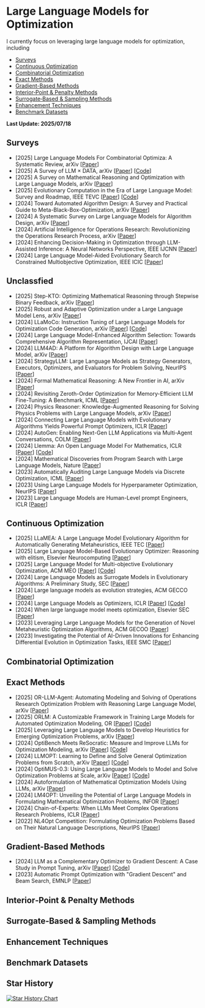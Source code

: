 # Large Language Models for Optimization


I currently focus on leveraging large language models for optimization, including
- [Surveys](#Surveys)
- [Continuous Optimization](#ConO)
- [Combinatorial Optimization](#CO)
- [Exact Methods](#EM)
- [Gradient-Based Methods](#GB)
- [Interior‐Point & Penalty Methods](#IP&P)
- [Surrogate‐Based & Sampling Methods](SB&S#)
- [Enhancement Techniques](#ET)
- [Benchmark Datasets](#BD)
 
  
<strong> Last Update: 2025/07/18 </strong>





<a name="Surveys" />

## Surveys 
- [2025] Large Language Models For Combinatorial Optimiza: A Systematic Review, arXiv [[Paper](https://arxiv.org/abs/2507.03637)]
- [2025] A Survey of LLM × DATA, arXiv [[Paper](https://arxiv.org/abs/2505.18458)]  [[Code](https://github.com/weAIDB/awesome-data-llm)]
- [2025] A Survey on Mathematical Reasoning and Optimization with Large Language Models, arXiv [[Paper](https://arxiv.org/abs/2503.17726)]
- [2025] Evolutionary Computation in the Era of Large Language Model: Survey and Roadmap, IEEE TEVC [[Paper](https://ieeexplore.ieee.org/document/10767756)] [[Code](https://github.com/wuxingyu-ai/LLM4EC)]
- [2024] Toward Automated Algorithm Design: A Survey and Practical Guide to Meta-Black-Box-Optimization, arXiv [[Paper](https://arxiv.org/abs/2411.00625)]
- [2024] A Systematic Survey on Large Language Models for Algorithm Design, arXiv [[Paper](https://arxiv.org/abs/2410.14716)]
- [2024] Artificial Intelligence for Operations Research: Revolutionizing the Operations Research Process, arXiv [[Paper](https://arxiv.org/abs/2401.03244)]
- [2024] Enhancing Decision-Making in Optimization through LLM-Assisted Inference: A Neural Networks Perspective, IEEE IJCNN [[Paper](https://ieeexplore.ieee.org/abstract/document/10649965)]
- [2024] Large Language Model-Aided Evolutionary Search for Constrained Multiobjective Optimization, IEEE ICIC [[Paper](https://link.springer.com/chapter/10.1007/978-981-97-5581-3_18)]





<a name="Unclassified" />

## Unclassfied
- [2025] Step-KTO: Optimizing Mathematical Reasoning through Stepwise Binary Feedback, arXiv [[Paper](https://arxiv.org/abs/2501.10799)]
- [2025] Robust and Adaptive Optimization under a Large Language Model Lens, arXiv [[Paper](https://arxiv.org/abs/2501.00568)]
- [2024] LLaMoCo: Instruction Tuning of Large Language Models for Optimization Code Generation, arXiv [[Paper](https://arxiv.org/abs/2403.01131)]  [[Code](https://anonymous.4open.science/r/LLaMoCo-722A)]
- [2024] Large Language Model-Enhanced Algorithm Selection: Towards Comprehensive Algorithm Representation, IJCAI  [[Paper](https://www.ijcai.org/proceedings/2024/0579.pdf)]
- [2024] LLM4AD: A Platform for Algorithm Design with Large Language Model, arXiv [[Paper](https://arxiv.org/abs/2412.17287)]
- [2024] StrategyLLM: Large Language Models as Strategy Generators, Executors, Optimizers, and Evaluators for Problem Solving, NeurIPS [[Paper](https://arxiv.org/abs/2311.08803)]
- [2024] Formal Mathematical Reasoning: A New Frontier in AI, arXiv [[Paper](https://arxiv.org/abs/2412.16075)]
- [2024] Revisiting Zeroth-Order Optimization for Memory-Efficient LLM Fine-Tuning: A Benchmark, ICML [[Paper](https://arxiv.org/abs/2402.11592)]
- [2024] Physics Reasoner: Knowledge-Augmented Reasoning for Solving Physics Problems with Large Language Models, arXiv [[Paper](https://arxiv.org/abs/2412.13791)] 
- [2024] Connecting Large Language Models with Evolutionary Algorithms Yields Powerful Prompt Optimizers, ICLR [[Paper](https://openreview.net/forum?id=ZG3RaNIsO8)]
- [2024] AutoGen: Enabling Next-Gen LLM Applications via Multi-Agent Conversations, COLM [[Paper](https://openreview.net/forum?id=BAakY1hNKS#discussion)] 
- [2024] Llemma: An Open Language Model For Mathematics, ICLR [[Paper](https://arxiv.org/abs/2310.10631)] [[Code](https://github.com/EleutherAI/math-lm)]
- [2024] Mathematical Discoveries from Program Search with Large Language Models, Nature [[Paper](https://www.nature.com/articles/s41586-023-06924-6)]
- [2023] Automatically Auditing Large Language Models via Discrete Optimization, ICML [[Paper](https://proceedings.mlr.press/v202/jones23a.html)] 
- [2023] Using Large Language Models for Hyperparameter Optimization, NeurIPS [[Paper](https://openreview.net/forum?id=FUdZ6HEOre)]
- [2023] Large Language Models are Human-Level prompt Engineers, ICLR  [[Paper](https://openreview.net/forum?id=92gvk82DE-)]






<a name="ConO" />

## Continuous Optimization
- [2025] LLaMEA: A Large Language Model Evolutionary Algorithm for Automatically Generating Metaheuristics, IEEE TEC  [[Paper](https://ieeexplore.ieee.org/document/10752628)]
- [2025] Large Language Model-Based Evolutionary Optimizer: Reasoning with elitism, Elsevier Neurocomputing  [[Paper](https://www.sciencedirect.com/science/article/abs/pii/S0925231224020435)]
- [2025] Large Language Model for Multi-objective Evolutionary Optimization, ACM MEO  [[Paper](https://dl.acm.org/doi/abs/10.1007/978-981-96-3538-2_13)] [[Code](https://github.com/FeiLiu36/LLM4MOEA)]
- [2024] Large Language Models as Surrogate Models in Evolutionary Algorithms: A Preliminary Study, SEC  [[Paper](https://www.sciencedirect.com/science/article/pii/S2210650224002797)]
- [2024] Large language models as evolution strategies, ACM GECCO  [[Paper](https://dl.acm.org/doi/abs/10.1145/3638530.3654238)]
- [2024] Large Language Models as Optimizers, ICLR [[Paper](https://arxiv.org/abs/2309.03409)] [[Code](https://github.com/google-deepmind/opro)]
- [2024] When large language model meets optimization, Elsevier SEC  [[Paper](https://www.sciencedirect.com/science/article/pii/S2210650224002013)]
- [2023] Leveraging Large Language Models for the Generation of Novel Metaheuristic Optimization Algorithms, ACM GECOO [[Paper](https://dl.acm.org/doi/abs/10.1145/3583133.3596401)]
- [2023] Investigating the Potential of AI-Driven Innovations for Enhancing Differential Evolution in Optimization Tasks, IEEE SMC [[Paper](https://ieeexplore.ieee.org/abstract/document/10394233)]



<a name="CO" />

## Combinatorial Optimization





<a name="EM" />

## Exact Methods
- [2025] OR-LLM-Agent: Automating Modeling and Solving of Operations Research Optimization Problem with Reasoning Large Language Model, arXiv [[Paper](https://arxiv.org/abs/2503.10009)]
- [2025] ORLM: A Customizable Framework in Training Large Models for Automated Optimization Modeling, OR [[Paper](https://arxiv.org/abs/2405.17743)]  [[Code](https://github.com/Cardinal-Operations/ORLM)]
- [2025] Leveraging Large Language Models to Develop Heuristics for Emerging Optimization Problems, arXiv [[Paper](https://arxiv.org/abs/2503.03350)]
- [2024] OptiBench Meets ReSocratic: Measure and Improve LLMs for Optimization Modeling, arXiv  [[Paper](https://export.arxiv.org/abs/2407.09887)]  [[Code](https://github.com/yangzhch6/ReSocratic)]
- [2024] LLMOPT: Learning to Define and Solve General Optimization Problems from Scratch, arXiv [[Paper](https://arxiv.org/abs/2410.13213)]  [[Code](https://github.com/caigaojiang/LLMOPT)]
- [2024] OptiMUS-0.3: Using Large Language Models to Model and Solve Optimization Problems at Scale, arXiv [[Paper](https://arxiv.org/abs/2407.19633)]  [[Code](https://github.com/teshnizi/OptiMUS)]
- [2024] Autoformulation of Mathematical Optimization Models Using LLMs, arXiv [[Paper](https://arxiv.org/abs/2411.01679)] 
- [2024] LM4OPT: Unveiling the Potential of Large Language Models in Formulating Mathematical Optimization Problems, INFOR  [[Paper](https://www.tandfonline.com/doi/full/10.1080/03155986.2024.2388452)]
- [2024] Chain-of-Experts: When LLMs Meet Complex Operations Research Problems, ICLR  [[Paper](https://openreview.net/forum?id=HobyL1B9CZ)]
- [2022] NL4Opt Competition: Formulating Optimization Problems Based on Their Natural Language Descriptions, NeurIPS [[Paper](https://proceedings.mlr.press/v220/ramamonjison23a.html)]

  
<a name="GB" />

## Gradient-Based Methods
- [2024] LLM as a Complementary Optimizer to Gradient Descent: A Case Study in Prompt Tuning, arXiv [[Paper](https://arxiv.org/abs/2405.19732)]  [[Code](https://github.com/guozix/LLM-catalyst)]
- [2023] Automatic Prompt Optimization with "Gradient Descent" and Beam Search, EMNLP [[Paper](https://openreview.net/forum?id=WRYhaSrThy)]



<a name="IP$P" />

## Interior‐Point & Penalty Methods





<a name="SB&S" />

## Surrogate‐Based & Sampling Methods





<a name="ET" />

## Enhancement Techniques





<a name="BD" />

## Benchmark Datasets





## Star History

[![Star History Chart](https://api.star-history.com/svg?repos=xianchaoxiu/Large-Language-Models-for-Optimization&type=Date)](https://star-history.com/#xianchaoxiu/Large-Language-Models-for-Optimization)
